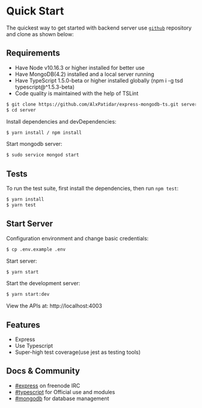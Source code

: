  
# Quick Start

  The quickest way to get started with backend server use [`github`](git://github.com/server.git) repository and clone as shown below:

## Requirements
 * Have Node v10.16.3 or higher installed for better use
 * Have MongoDB(4.2) installed and a local server running
 * Have TypeScript 1.5.0-beta or higher installed globally (npm i -g tsd typescript@^1.5.3-beta)
 * Code quality is maintained with the help of TSLint

```bash
$ git clone https://github.com/AlxPatidar/express-mongodb-ts.git server
$ cd server
```
Install dependencies and devDependencies:
```bash
$ yarn install / npm install
```

Start mongodb server:
```bash
$ sudo service mongod start
```

## Tests

  To run the test suite, first install the dependencies, then run `npm test`:

```bash
$ yarn install
$ yarn test
```
## Start Server
Configuration environment and change basic credentials:
```bash
$ cp .env.example .env
```
  Start server:
```bash
$ yarn start
```
  Start the development server:

```bash
$ yarn start:dev
```

  View the APIs at: http://localhost:4003

## Features

  * Express
  * Use Typescript
  * Super-high test coverage(use jest as testing tools)
  

## Docs & Community

  * [#express](https://webchat.freenode.net/?channels=express) on freenode IRC
  * [#typescript](https://www.typescriptlang.org/) for Official use and modules
  * [#mongodb](https://docs.mongodb.com/manual/reference/operator/aggregation/) for database management
